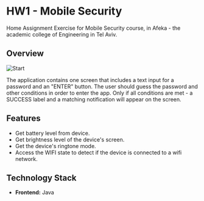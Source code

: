 # HW1 - Mobile Security

Home Assignment Exercise for Mobile Security course, in Afeka - the academic college
of Engineering in Tel Aviv.

## Overview
![Start](https://github.com/AvitalShmueli/MobileSecurityHW1/assets/158744805/ab61766b-6207-4787-99f0-1a86bc70e980)

The application contains one screen that includes a text input for a password and an "ENTER" button.
The user should guess the password and other conditions in order to enter the app.
Only if all conditions are met - a SUCCESS label and a matching notification will appear on the screen.

## Features

- Get battery level from device.
- Get brightness level of the device's screen.
- Get the device's ringtone mode.
- Access the WIFI state to detect if the device is connected to a wifi network.

## Technology Stack

- **Frontend:** Java
